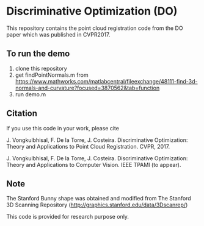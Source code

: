 # Discriminative Optimization (DO)

This repository contains the point cloud registration code from the DO paper which was published in CVPR2017.

## To run the demo
1. clone this repository
2. get findPointNormals.m from https://www.mathworks.com/matlabcentral/fileexchange/48111-find-3d-normals-and-curvature?focused=3870562&tab=function
3. run demo.m

## Citation
If you use this code in your work, please cite

J. Vongkulbhisal, F. De la Torre, J. Costeira. Discriminative Optimization: Theory and Applications to Point Cloud Registration. CVPR, 2017.

J. Vongkulbhisal, F. De la Torre, J. Costeira. Discriminative Optimization: Theory and Applications to Computer Vision. IEEE TPAMI (to appear).

## Note
The Stanford Bunny shape was obtained and modified from The Stanford 3D Scanning Repository (http://graphics.stanford.edu/data/3Dscanrep/) 

This code is provided for research purpose only. 


